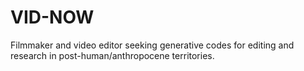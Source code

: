 # VID-NOW

Filmmaker and video editor seeking generative codes for editing and research in post-human/anthropocene territories.
